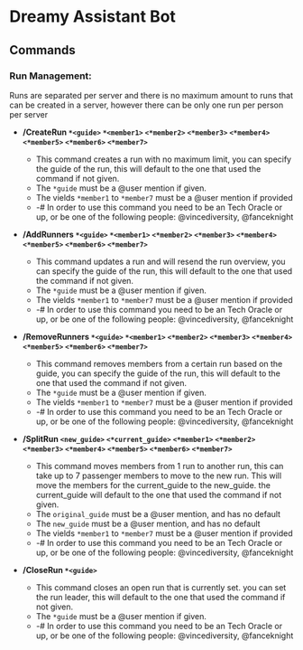 # Dreamy Assistant Bot

## Commands

### Run Management:
Runs are separated per server and there is no maximum amount to runs that can be created in a server, however there can be only one run per person per server

- **/CreateRun `*<guide>` `*<member1>` `<*member2>` `<*member3>` `<*member4>` `<*member5>` `<*member6>` `<*member7>`**
  - This command creates a run with no maximum limit, you can specify the guide of the run, this will default to the one that used the command if not given.
  - The `*guide` must be a @user mention if given. 
  - The vields `*member1` to `*member7` must be a @user mention if provided
  - -# In order to use this command you need to be an Tech Oracle or up, or be one of the following people: @vincediversity, @fanceknight

- **/AddRunners `*<guide>` `*<member1>` `<*member2>` `<*member3>` `<*member4>` `<*member5>` `<*member6>` `<*member7>`**
  - This command updates a run and will resend the run overview, you can specify the guide of the run, this will default to the one that used the command if not given.
  - The `*guide` must be a @user mention if given. 
  - The vields `*member1` to `*member7` must be a @user mention if provided
  - -# In order to use this command you need to be an Tech Oracle or up, or be one of the following people: @vincediversity, @fanceknight

- **/RemoveRunners `*<guide>` `*<member1>` `<*member2>` `<*member3>` `<*member4>` `<*member5>` `<*member6>` `<*member7>`**
  - This command removes members from a certain run based on the guide, you can specify the guide of the run, this will default to the one that used the command if not given.
  - The `*guide` must be a @user mention if given. 
  - The vields `*member1` to `*member7` must be a @user mention if provided
  - -# In order to use this command you need to be an Tech Oracle or up, or be one of the following people: @vincediversity, @fanceknight

- **/SplitRun `<new_guide>` `<*current_guide>` `<*member1>` `<*member2>` `<*member3>` `<*member4>` `<*member5>` `<*member6>` `<*member7>`**
  - This command moves members from 1 run to another run, this can take up to 7 passenger members to move to the new run. This will move the members for the current_guide to the new_guide. the current_guide will default to the one that used the command if not given.
  - The `original_guide` must be a @user mention, and has no default
  - The `new_guide` must be a @user mention, and has no default
  - The vields `*member1` to `*member7` must be a @user mention if provided
  - -# In order to use this command you need to be an Tech Oracle or up, or be one of the following people: @vincediversity, @fanceknight

- **/CloseRun `*<guide>`**
  - This command closes an open run that is currently set. you can set the run leader, this will default to the one that used the command if not given.
  - The `*guide` must be a @user mention if given. 
  - -# In order to use this command you need to be an Tech Oracle or up, or be one of the following people: @vincediversity, @fanceknight